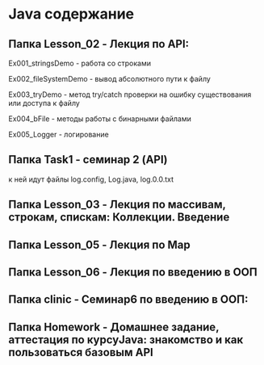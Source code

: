 # Java содержание
## Папка Lesson_02 - Лекция по API:

Ex001_stringsDemo  - работа со строками

Ex002_fileSystemDemo - вывод абсолютного пути к файлу

Ex003_tryDemo - метод  try/catch проверки на ошибку существования или доступа к файлу

Ex004_bFile - методы работы с бинарными файлами

Ex005_Logger - логирование

## Папка Task1  - семинар 2 (API)
к ней идут файлы log.config, Log.java, log.0.0.txt

## Папка Lesson_03 - Лекция по массивам, строкам, спискам: Коллекции. Введение

## Папка Lesson_05 - Лекция по Map

## Папка Lesson_06 - Лекция по введению в ООП

## Папка clinic - Семинар6 по введению в ООП:

## Папка Homework - Домашнее задание, аттестация по курсуJava: знакомство и как пользоваться базовым API 

